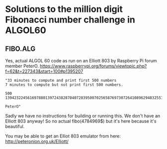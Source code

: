 # Solutions to the million digit Fibonacci number challenge in ALGOL60

## FIBO.ALG

Yes, actual ALGOL 60 code as run on an Elliott 803 by Raspberry Pi forum member PeterO.
https://www.raspberrypi.org/forums/viewtopic.php?f=62&t=227343&start=100#p1395207

    "33 minutes to compute and print first 500 numbers
    7 minutes to compute but not print first 500 numbers.

    500 139423224561697880139724382870407283950070256587697307264108962948325571622863290691557658876222521294125

    PeterO"

Sadly we have no instructions for building or running this. We don't have an Elliott 803 anyway! So no actual fibo(4784969$) but it's here because it's beautiful.

You may be able to get an Elliot 803 emulator from here: http://peteronion.org.uk/Elliott/



